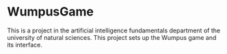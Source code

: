 # WumpusGame
This is a project in the artificial intelligence fundamentals department of the university of natural sciences. This project sets up the Wumpus game and its interface.
